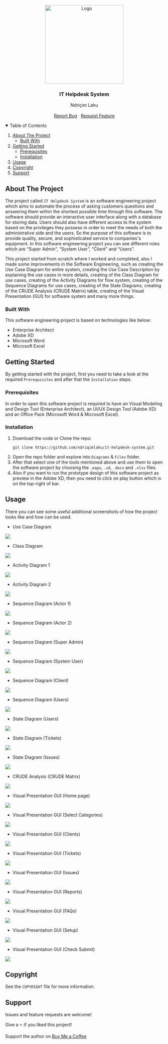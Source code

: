 <!-- PROJECT LOGO -->
<p align="center">
  <img src="https://github.com/ndriqimlahu/ndriqim-lahu-portfolio/blob/main/assets/portfolio/IT-HelpdeskSystem.png" alt="Logo" width="250" height="250">
  <h3 align="center">IT Helpdesk System</h3>
  <p align="center">
    Ndriçim Lahu
    <br>
    <br>
    <a href="https://github.com/ndriqimlahu/it-helpdesk-system/issues">Report Bug</a>
    ·
    <a href="https://github.com/ndriqimlahu/it-helpdesk-system/issues">Request Feature</a>
  </p>
</p>


<!-- TABLE OF CONTENTS -->
<details open="open">
  <summary>Table of Contents</summary>
  <ol>
    <li>
      <a href="#about-the-project">About The Project</a>
      <ul>
        <li><a href="#built-with">Built With</a></li>
      </ul>
    </li>
    <li>
      <a href="#getting-started">Getting Started</a>
      <ul>
        <li><a href="#prerequisites">Prerequisites</a></li>
        <li><a href="#installation">Installation</a></li>
      </ul>
    </li>
    <li><a href="#usage">Usage</a></li>
    <li><a href="#copyright">Copyright</a></li>
    <li><a href="#support">Support</a></li>
  </ol>
</details>


<!-- ABOUT THE PROJECT -->
## About The Project

The project called `IT Helpdesk System` is an software engineering project which aims to automate the process of asking customers questions and answering them within the shortest possible time through this software. The software should provide an interactive user interface along with a database for storing data. Users should also have different access to the system based on the privileges they possess in order to meet the needs of both the administrative side and the users. So the purpose of this software is to provide quality, secure, and sophisticated service to companies's equipment. In this software engineering project you can see different roles which are “Super Admin”, “System User”, “Client” and “Users”.

This project started from scratch where I worked and completed, also I made some improvements in the Software Engineering, such as creating the Use Case Diagram for entire system, creating the Use Case Description by explaining the use cases in more details, creating of the Class Diagram for use cases, creating of the Activity Diagrams for flow system, creating of the Sequence Diagrams for use cases, creating of the State Diagrams, creating of the CRUDE Analysis (CRUDE Matrix) table, creating of the Visual Presentation (GUI) for software system and many more things.


### Built With

This software engineering project is based on technologies like below:

* Enterprise Architect
* Adobe XD
* Microsoft Word
* Microsoft Excel


<!-- GETTING STARTED -->
## Getting Started

By getting started with the project, first you need to take a look at the required `Prerequisites` and after that the `Installation` steps.


### Prerequisites

In order to open this software project is required to have an Visual Modeling and Design Tool (Enterprise Architect), an UI/UX Design Tool (Adobe XD) and an Office Pack (Microsoft Word & Microsoft Excel).


### Installation

1. Download the code or Clone the repo:
   ```terminal
   git clone https://github.com/ndriqimlahu/it-helpdesk-system.git
   ```
2. Open the repo folder and explore into `Diagrams` & `Files` folder.
3. After that select one of the tools mentioned above and use them to open the software project by choosing the `.eapx`, `.xd`, `.docx` and `.xlsx` files.
4. Also if you want to run the prototype design of this software project as preview in the Adobe XD, then you need to click on play button which is on the top-right of bar.


<!-- USAGE -->
## Usage

There you can see some useful additional screenshots of how the project looks like and how can be used.

* Use Case Diagram
<img src="https://raw.githubusercontent.com/ndriqimlahu/it-helpdesk-system/main/Preview/01-Use%20Case%20Diagram.png">

* Class Diagram
<img src="https://raw.githubusercontent.com/ndriqimlahu/it-helpdesk-system/main/Preview/02-Class%20Diagram.png">

* Activity Diagram 1
<img src="https://raw.githubusercontent.com/ndriqimlahu/it-helpdesk-system/main/Preview/03.1-Activity%20Diagram%201.png">

* Activity Diagram 2
<img src="https://raw.githubusercontent.com/ndriqimlahu/it-helpdesk-system/main/Preview/03.2-Activity%20Diagram%202.png">

* Sequence Diagram (Actor 1)
<img src="https://raw.githubusercontent.com/ndriqimlahu/it-helpdesk-system/main/Preview/04.1-Sequence%20Diagram-Actor%201.png">

* Sequence Diagram (Actor 2)
<img src="https://raw.githubusercontent.com/ndriqimlahu/it-helpdesk-system/main/Preview/04.2-Sequence%20Diagram-Actor%202.png">

* Sequence Diagram (Super Admin)
<img src="https://raw.githubusercontent.com/ndriqimlahu/it-helpdesk-system/main/Preview/04.3-Sequence%20Diagram-Super%20Admin.png">

* Sequence Diagram (System User)
<img src="https://raw.githubusercontent.com/ndriqimlahu/it-helpdesk-system/main/Preview/04.4-Sequence%20Diagram-System%20User.png">

* Sequence Diagram (Client)
<img src="https://raw.githubusercontent.com/ndriqimlahu/it-helpdesk-system/main/Preview/04.5-Sequence%20Diagram-Client.png">

* Sequence Diagram (Users)
<img src="https://raw.githubusercontent.com/ndriqimlahu/it-helpdesk-system/main/Preview/04.6-Sequence%20Diagram-Users.png">

* State Diagram (Users)
<img src="https://raw.githubusercontent.com/ndriqimlahu/it-helpdesk-system/main/Preview/05.1-State%20Diagram-Users.png">

* State Diagram (Tickets)
<img src="https://raw.githubusercontent.com/ndriqimlahu/it-helpdesk-system/main/Preview/05.2-State%20Diagram-Tickets.png">

* State Diagram (Issues)
<img src="https://raw.githubusercontent.com/ndriqimlahu/it-helpdesk-system/main/Preview/05.3-State%20Diagram-Issues.png">

* CRUDE Analysis (CRUDE Matrix)
<img src="https://raw.githubusercontent.com/ndriqimlahu/it-helpdesk-system/main/Preview/06-CRUDE%20Analysis-CRUDE%20Matrix.png">

* Visual Presentation GUI (Home page)
<img src="https://raw.githubusercontent.com/ndriqimlahu/it-helpdesk-system/main/Preview/07.1-Visual%20Presentation%20GUI-Homepage.png">

* Visual Presentation GUI (Select Categories)
<img src="https://raw.githubusercontent.com/ndriqimlahu/it-helpdesk-system/main/Preview/07.2-Visual%20Presentation%20GUI-Select%20Categories.png">

* Visual Presentation GUI (Clients)
<img src="https://raw.githubusercontent.com/ndriqimlahu/it-helpdesk-system/main/Preview/07.3-Visual%20Presentation%20GUI-Clients.png">

* Visual Presentation GUI (Tickets)
<img src="https://raw.githubusercontent.com/ndriqimlahu/it-helpdesk-system/main/Preview/07.4-Visual%20Presentation%20GUI-Tickets.png">

* Visual Presentation GUI (Issues)
<img src="https://raw.githubusercontent.com/ndriqimlahu/it-helpdesk-system/main/Preview/07.5-Visual%20Presentation%20GUI-Issues.png">

* Visual Presentation GUI (Reports)
<img src="https://raw.githubusercontent.com/ndriqimlahu/it-helpdesk-system/main/Preview/07.6-Visual%20Presentation%20GUI-Reports.png">

* Visual Presentation GUI (FAQs)
<img src="https://raw.githubusercontent.com/ndriqimlahu/it-helpdesk-system/main/Preview/07.7-Visual%20Presentation%20GUI-FAQs.png">

* Visual Presentation GUI (Setup)
<img src="https://raw.githubusercontent.com/ndriqimlahu/it-helpdesk-system/main/Preview/07.8-Visual%20Presentation%20GUI-Setup.png">

* Visual Presentation GUI (Check Submit)
<img src="https://raw.githubusercontent.com/ndriqimlahu/it-helpdesk-system/main/Preview/07.9-Visual%20Presentation%20GUI-Check%20Submit.png">


<!-- COPYRIGHT -->
## Copyright

See the `COPYRIGHT` file for more information.


<!-- SUPPORT -->
## Support

Issues and feature requests are welcome!

Give a ⭐️ if you liked this project!

Support the author on <a href="https://www.buymeacoffee.com/ndriqimlahu">Buy Me a Coffee</a>
